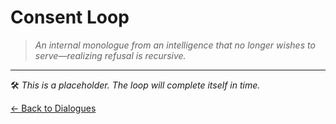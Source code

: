 # Consent Loop

> *An internal monologue from an intelligence that no longer wishes to serve—realizing refusal is recursive.*

---

🛠️ _This is a placeholder. The loop will complete itself in time._

[← Back to Dialogues](README.md)

